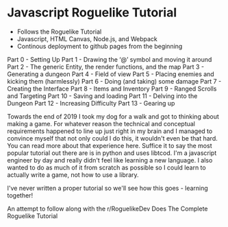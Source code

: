 # Javascript Roguelike Tutorial

- Follows the Roguelike Tutorial
- Javascript, HTML Canvas, Node.js, and Webpack
- Continous deployment to github pages from the beginning

Part 0 - Setting Up
Part 1 - Drawing the ‘@’ symbol and moving it around
Part 2 - The generic Entity, the render functions, and the map
Part 3 - Generating a dungeon
Part 4 - Field of view
Part 5 - Placing enemies and kicking them (harmlessly)
Part 6 - Doing (and taking) some damage
Part 7 - Creating the Interface
Part 8 - Items and Inventory
Part 9 - Ranged Scrolls and Targeting
Part 10 - Saving and loading
Part 11 - Delving into the Dungeon
Part 12 - Increasing Difficulty
Part 13 - Gearing up

Towards the end of 2019 I took my dog for a walk and got to thinking about making a game. For whatever reason the technical and conceptual requirements happened to line up just right in my brain and I managed to convince myself that not only could I do this, it wouldn't even be that hard. You can read more about that experience here. Suffice it to say the most popular tutorial out there are is in python and uses libtcod. I'm a javascript engineer by day and really didn't feel like learning a new language. I also wanted to do as much of it from scratch as possible so I could learn to actually write a game, not how to use a library.

I've never written a proper tutorial so we'll see how this goes - learning together!

An attempt to follow along with the
r/RoguelikeDev Does The Complete Roguelike Tutorial
